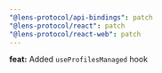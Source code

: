 ```yaml
---
"@lens-protocol/api-bindings": patch
"@lens-protocol/react": patch
"@lens-protocol/react-web": patch
---
```


**feat:** Added `useProfilesManaged` hook
